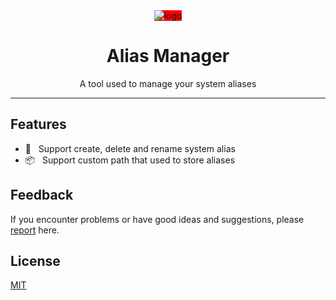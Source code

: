 <div align="center">
  <img src="https://github.com/user-attachments/assets/723ef410-5dc0-46e6-966f-fa740107e856" alt="logo" style="background: red" />
  <h1>Alias Manager</h1>
  <p>A tool used to manage your system aliases</p>
</div>

---

## Features

- 🎨 &nbsp; Support create, delete and rename system alias
- 📦 &nbsp; Support custom path that used to store aliases

## Feedback

If you encounter problems or have good ideas and suggestions, please [report](https://github.com/chouchouji/alias-manager/issues) here.

## License

[MIT](LICENSE)
